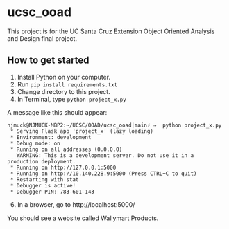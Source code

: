 # ucsc_ooad

This project is for the UC Santa Cruz Extension Object Oriented Analysis and Design final project.


## How to get started

1. Install Python on your computer.
2. Run `pip install requirements.txt`
3. Change directory to this project.
4. In Terminal, type `python project_x.py`

A message like this should appear:
```
njmuck@NJMUCK-MBP2:~/UCSC/OOAD/ucsc_ooad|main⚡ ⇒  python project_x.py
 * Serving Flask app 'project_x' (lazy loading)
 * Environment: development
 * Debug mode: on
 * Running on all addresses (0.0.0.0)
   WARNING: This is a development server. Do not use it in a production deployment.
 * Running on http://127.0.0.1:5000
 * Running on http://10.140.228.9:5000 (Press CTRL+C to quit)
 * Restarting with stat
 * Debugger is active!
 * Debugger PIN: 783-601-143
```

6. In a browser, go to http://localhost:5000/

You should see a website called Wallymart Products.